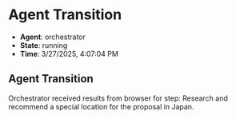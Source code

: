 # Agent Transition

- **Agent**: orchestrator
- **State**: running
- **Time**: 3/27/2025, 4:07:04 PM

## Agent Transition

Orchestrator received results from browser for step: Research and recommend a special location for the proposal in Japan.

